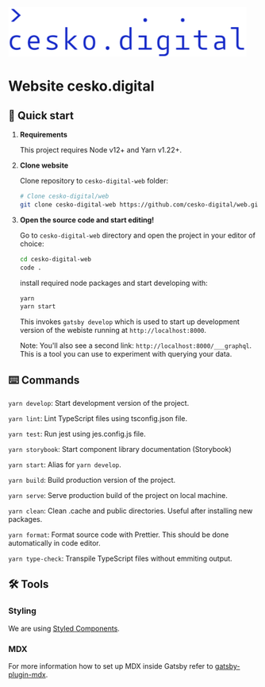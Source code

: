 ![cesko.digital](cesko-digital_logo.png)

# Website cesko.digital

## 🚀 Quick start

1.  **Requirements**

    This project requires Node v12+ and Yarn v1.22+.

1.  **Clone website**

    Clone repository to `cesko-digital-web` folder:

    ```sh
    # Clone cesko-digital/web
    git clone cesko-digital-web https://github.com/cesko-digital/web.git
    ```

1.  **Open the source code and start editing!**

    Go to `cesko-digital-web` directory and open the project in your editor of choice:

    ```sh
    cd cesko-digital-web
    code .
    ```

    install required node packages and start developing with:

    ```sh
    yarn
    yarn start
    ```

    This invokes `gatsby develop` which is used to start up development version of the webiste running at `http://localhost:8000`.

    Note: You'll also see a second link: `http://localhost:8000/___graphql`. This is a tool you can use to experiment with querying your data.

## ⌨️ Commands

`yarn develop`: Start development version of the project.

`yarn lint`: Lint TypeScript files using tsconfig.json file.

`yarn test`: Run jest using jes.config.js file.

`yarn storybook`: Start component library documentation (Storybook)

`yarn start`: Alias for `yarn develop`.

`yarn build`: Build production version of the project.

`yarn serve`: Serve production build of the project on local machine.

`yarn clean`: Clean .cache and public directories. Useful after installing new packages.

`yarn format`: Format source code with Prettier. This should be done automatically in code editor.

`yarn type-check`: Transpile TypeScript files without emmiting output.


## 🛠 Tools

### Styling

We are using [Styled Components](https://styled-components.com/docs).

### MDX

For more information how to set up MDX inside Gatsby refer to [gatsby-plugin-mdx](https://www.gatsbyjs.org/packages/gatsby-plugin-mdx).
